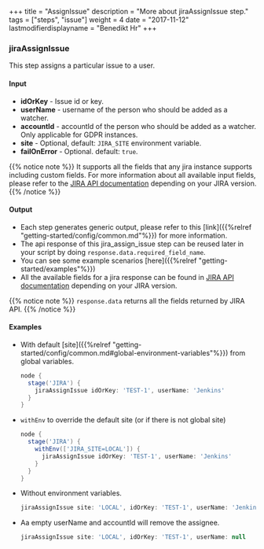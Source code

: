 +++
title = "AssignIssue"
description = "More about jiraAssignIssue step."
tags = ["steps", "issue"]
weight = 4
date = "2017-11-12"
lastmodifierdisplayname = "Benedikt Hr"
+++

### jiraAssignIssue

This step assigns a particular issue to a user.

#### Input

* **idOrKey** - Issue id or key.
* **userName** - username of the person who should be added as a watcher.
* **accountId** - accountId of the person who should be added as a watcher. Only applicable for GDPR instances.
* **site** - Optional, default: `JIRA_SITE` environment variable.
* **failOnError** - Optional. default: `true`.

{{% notice note %}}
It supports all the fields that any jira instance supports including custom fields. For more information about all available input fields, please refer to the [JIRA API documentation](https://docs.atlassian.com/jira/REST/) depending on your JIRA version.
{{% /notice %}}

#### Output

* Each step generates generic output, please refer to this [link]({{%relref "getting-started/config/common.md"%}}) for more information.
* The api response of this jira_assign_issue step can be reused later in your script by doing `response.data.required_field_name`.
* You can see some example scenarios [here]({{%relref "getting-started/examples"%}})
* All the available fields for a jira response can be found in [JIRA API documentation](https://docs.atlassian.com/jira/REST/) depending on your JIRA version.

{{% notice note %}}
`response.data` returns all the fields returned by JIRA API.
{{% /notice %}}

#### Examples

* With default [site]({{%relref "getting-started/config/common.md#global-environment-variables"%}}) from global variables.

    ```groovy
    node {
      stage('JIRA') {
        jiraAssignIssue idOrKey: 'TEST-1', userName: 'Jenkins'
      }
    }
    ```
* `withEnv` to override the default site (or if there is not global site)

    ```groovy
    node {
      stage('JIRA') {
        withEnv(['JIRA_SITE=LOCAL']) {
          jiraAssignIssue idOrKey: 'TEST-1', userName: 'Jenkins'
        }
      }
    }
    ```
* Without environment variables.

    ```groovy
    jiraAssignIssue site: 'LOCAL', idOrKey: 'TEST-1', userName: 'Jenkins'
    ```
* Aa empty userName and accountId will remove the assignee.

    ```groovy
    jiraAssignIssue site: 'LOCAL', idOrKey: 'TEST-1', userName: null
    ```